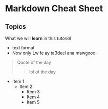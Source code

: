 # Markdown Cheat Sheet
## Topics 
What we will **learn** in this *tutorial*
* text format
* Now only
Lw fe ay ta3deel ana mawgood
>Quote of the day
> >lol of the day
* Item 1
  * Item 2
    *  Item 3
    * Item 4
    * Item 5
  


